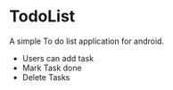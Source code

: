 # TodoList

A simple To do list application for android.

* Users can add task
* Mark Task done
* Delete Tasks
